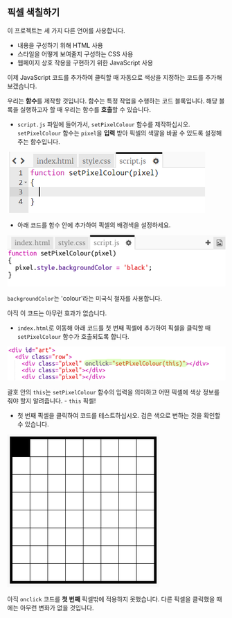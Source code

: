 ## 픽셀 색칠하기

이 프로젝트는 세 가지 다른 언어를 사용합니다.

+ 내용을 구성하기 위해 HTML 사용
+ 스타일을 어떻게 보여줄지 구성하는 CSS 사용
+ 웹페이지 상호 작용을 구현하기 위한 JavaScript 사용

이제 JavaScript 코드를 추가하여 클릭할 때 자동으로 색상을 지정하는 코드를 추가해 보겠습니다.

우리는 **함수**를 제작할 것입니다. 함수는 특정 작업을 수행하는 코드 블록입니다. 해당 블록을 실행하고자 할 때 우리는 함수를 **호출**할 수 있습니다.

+ `script.js` 파일에 들어가서, `setPixelColour` 함수를 제작하십시오. `setPixelColour` 함수는 `pixel`을 **입력** 받아 픽셀의 색깔을 바꿀 수 있도록 설정해 주는 함수입니다.

![함수 만들기](images/create-function.png)

+ 아래 코드를 함수 안에 추가하여 픽셀의 배경색을 설정하세요.

![스크린샷](images/pixel-art-set-pixel-colour.png)

`backgroundColor`는 'colour'라는 미국식 철자를 사용합니다.

아직 이 코드는 아무런 효과가 없습니다.

+ `index.html`로 이동해 아래 코드를 첫 번째 픽셀에 추가하여 픽셀을 클릭할 때 `setPixelColour` 함수가 호출되도록 합니다.

![스크린샷](images/pixel-art-onclick.png)

괄호 안의 `this`는 `setPixelColour` 함수의 입력을 의미하고 어떤 픽셀에 색상 정보를 줘야 할지 알려줍니다. - `this` 픽셀!

+ 첫 번째 픽셀을 클릭하여 코드를 테스트하십시오. 검은 색으로 변하는 것을 확인할 수 있습니다.

![<0>#outside-pic</0> CSS 코드에서 <0>width</0>(너비) 와 <0>height</0>(높이) 값을 수정하여, 바깥 쪽에 있는 이미지를 <0>200px</0>로 수정해보세요. (<0>px</0>는 픽셀을 의미합니다.)](images/pixel-art-black.png)

아직 `onclick` 코드를 **첫 번째** 픽셀밖에 적용하지 못했습니다. 다른 픽셀을 클릭했을 때에는 아무런 변화가 없을 것입니다.
